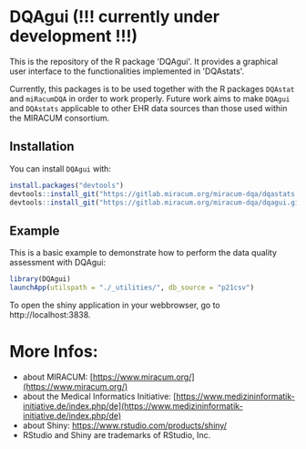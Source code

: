 # DQAgui (!!! currently under development !!!)

This is the repository of the R package 'DQAgui'. It provides a graphical user interface to the functionalities implemented in 'DQAstats'. 

Currently, this packages is to be used together with the R packages `DQAstat` and `miRacumDQA` in order to work properly.
Future work aims to make `DQAgui` and `DQAstats` applicable to other EHR data sources than those used within the MIRACUM consortium.

## Installation

You can install `DQAgui` with:

``` r
install.packages("devtools")
devtools::install_git("https://gitlab.miracum.org/miracum-dqa/dqastats.git")
devtools::install_git("https://gitlab.miracum.org/miracum-dqa/dqagui.git")
```

## Example

This is a basic example to demonstrate how to perform the data quality assessment with DQAgui:

``` r
library(DQAgui)
launchApp(utilspath = "./_utilities/", db_source = "p21csv")
```
To open the shiny application in your webbrowser, go to http://localhost:3838.

# More Infos:

- about MIRACUM: [https://www.miracum.org/](https://www.miracum.org/)
- about the Medical Informatics Initiative: [https://www.medizininformatik-initiative.de/index.php/de](https://www.medizininformatik-initiative.de/index.php/de)
- about Shiny: https://www.rstudio.com/products/shiny/  
- RStudio and Shiny are trademarks of RStudio, Inc. 
